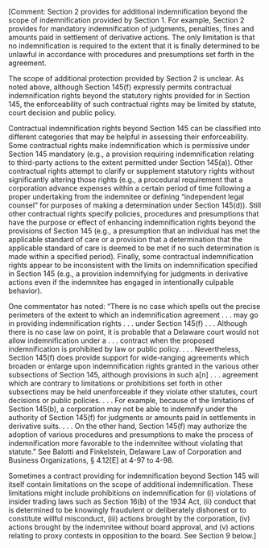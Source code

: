 [Comment:  Section 2 provides for additional indemnification beyond the scope of indemnification provided by Section 1.  For example, Section 2 provides for mandatory indemnification of judgments, penalties, fines and amounts paid in settlement of derivative actions.  The only limitation is that no indemnification is required to the extent that it is finally determined to be unlawful in accordance with procedures and presumptions set forth in the agreement.  

The scope of additional protection provided by Section 2 is unclear.  As noted above, although Section 145(f) expressly permits contractual indemnification rights beyond the statutory rights provided for in Section 145, the enforceability of such contractual rights may be limited by statute, court decision and public policy.

Contractual indemnification rights beyond Section 145 can be classified into different categories that may be helpful in assessing their enforceability.  Some contractual rights make indemnification which is permissive under Section 145 mandatory (e.g., a provision requiring indemnification relating to third-party actions to the extent permitted under Section 145(a)).  Other contractual rights attempt to clarify or supplement statutory rights without significantly altering those rights (e.g., a procedural requirement that a corporation advance expenses within a certain period of time following a proper undertaking from the indemnitee or defining “independent legal counsel” for purposes of making a determination under Section 145(d)).  Still other contractual rights specify policies, procedures and presumptions that have the purpose or effect of enhancing indemnification rights beyond the provisions of Section 145 (e.g., a presumption that an individual has met the applicable standard of care or a provision that a determination that the applicable standard of care is deemed to be met if no such determination is made within a specified period).  Finally, some contractual indemnification rights appear to be inconsistent with the limits on indemnification specified in Section 145 (e.g., a provision indemnifying for judgments in derivative actions even if the indemnitee has engaged in intentionally culpable behavior).

One commentator has noted:  “There is no case which spells out the precise perimeters of the extent to which an indemnification agreement . . . may go in providing indemnification rights . . . under Section 145(f) . . .  Although there is no case law on point, it is probable that a Delaware court would not allow indemnification under a . . . contract when the proposed indemnification is prohibited by law or public policy. . . . Nevertheless, Section 145(f) does provide support for wide-ranging agreements which broaden or enlarge upon indemnification rights granted in the various other subsections of Section 145, although provisions in such a[n] . . . agreement which are contrary to limitations or prohibitions set forth in other subsections may be held unenforceable if they violate other statutes, court decisions or public policies. . . . For example, because of the limitations of Section 145(b), a corporation may not be able to indemnify under the authority of Section 145(f) for judgments or amounts paid in settlements in derivative suits. . . . On the other hand, Section 145(f) may authorize the adoption of various procedures and presumptions to make the process of indemnification more favorable to the indemnitee without violating that statute.”  See Balotti and Finkelstein, Delaware Law of Corporation and Business Organizations, § 4.12[E] at 4-97 to 4-98.

Sometimes a contract providing for indemnification beyond Section 145 will itself contain limitations on the scope of additional indemnification.  These limitations might include prohibitions on indemnification for (i) violations of insider trading laws such as Section 16(b) of the 1934 Act, (ii) conduct that is determined to be knowingly fraudulent or deliberately dishonest or to constitute willful misconduct, (iii) actions brought by the corporation, (iv) actions brought by the indemnitee without board approval, and (v) actions relating to proxy contests in opposition to the board.  See Section 9 below.]
